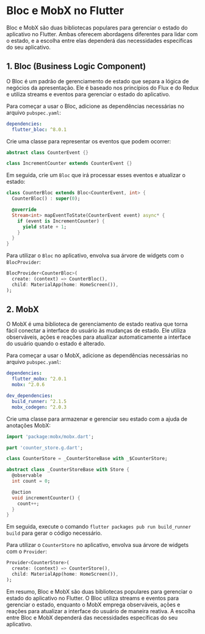 # Bloc e MobX no Flutter

Bloc e MobX são duas bibliotecas populares para gerenciar o estado do aplicativo no Flutter. Ambas oferecem abordagens diferentes para lidar com o estado, e a escolha entre elas dependerá das necessidades específicas do seu aplicativo.

## 1. Bloc (Business Logic Component)

O Bloc é um padrão de gerenciamento de estado que separa a lógica de negócios da apresentação. Ele é baseado nos princípios do Flux e do Redux e utiliza streams e eventos para gerenciar o estado do aplicativo.

Para começar a usar o Bloc, adicione as dependências necessárias no arquivo `pubspec.yaml`:

```yaml
dependencies:
  flutter_bloc: ^8.0.1
```

Crie uma classe para representar os eventos que podem ocorrer:

```dart
abstract class CounterEvent {}

class IncrementCounter extends CounterEvent {}
```

Em seguida, crie um `Bloc` que irá processar esses eventos e atualizar o estado:

```dart
class CounterBloc extends Bloc<CounterEvent, int> {
  CounterBloc() : super(0);

  @override
  Stream<int> mapEventToState(CounterEvent event) async* {
    if (event is IncrementCounter) {
      yield state + 1;
    }
  }
}
```

Para utilizar o `Bloc` no aplicativo, envolva sua árvore de widgets com o `BlocProvider`:

```dart
BlocProvider<CounterBloc>(
  create: (context) => CounterBloc(),
  child: MaterialApp(home: HomeScreen()),
);
```

## 2. MobX

O MobX é uma biblioteca de gerenciamento de estado reativa que torna fácil conectar a interface do usuário às mudanças de estado. Ele utiliza observáveis, ações e reações para atualizar automaticamente a interface do usuário quando o estado é alterado.

Para começar a usar o MobX, adicione as dependências necessárias no arquivo `pubspec.yaml`:

```yaml
dependencies:
  flutter_mobx: ^2.0.1
  mobx: ^2.0.6

dev_dependencies:
  build_runner: ^2.1.5
  mobx_codegen: ^2.0.3
```

Crie uma classe para armazenar e gerenciar seu estado com a ajuda de anotações MobX:

```dart
import 'package:mobx/mobx.dart';

part 'counter_store.g.dart';

class CounterStore = _CounterStoreBase with _$CounterStore;

abstract class _CounterStoreBase with Store {
  @observable
  int count = 0;

  @action
  void incrementCounter() {
    count++;
  }
}
```

Em seguida, execute o comando `flutter packages pub run build_runner build` para gerar o código necessário.

Para utilizar o `CounterStore` no aplicativo, envolva sua árvore de widgets com o `Provider`:

```dart
Provider<CounterStore>(
  create: (context) => CounterStore(),
  child: MaterialApp(home: HomeScreen()),
);
```

Em resumo, Bloc e MobX são duas bibliotecas populares para gerenciar o estado do aplicativo no Flutter. O Bloc utiliza streams e eventos para gerenciar o estado, enquanto o MobX emprega observáveis, ações e reações para atualizar a interface do usuário de maneira reativa. A escolha entre Bloc e MobX dependerá das necessidades específicas do seu aplicativo.